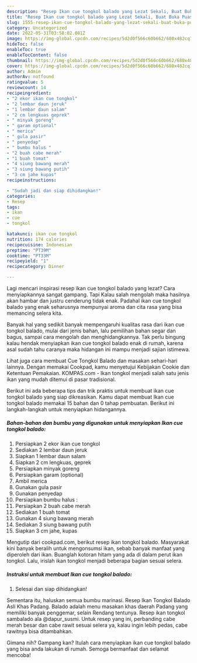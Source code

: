 ```yaml
---
description: "Resep Ikan cue tongkol balado yang Lezat Sekali, Buat Buka Puasa Enak Banget"
title: "Resep Ikan cue tongkol balado yang Lezat Sekali, Buat Buka Puasa Enak Banget"
slug: 1555-resep-ikan-cue-tongkol-balado-yang-lezat-sekali-buat-buka-puasa-enak-banget
category: Uncategorized
date: 2022-05-31T03:58:02.081Z
image: https://img-global.cpcdn.com/recipes/5d2d0f566c60b662/680x482cq70/ikan-cue-tongkol-balado-foto-resep-utama.jpg
hideToc: false
enableToc: true
enableTocContent: false
thumbnail: https://img-global.cpcdn.com/recipes/5d2d0f566c60b662/680x482cq70/ikan-cue-tongkol-balado-foto-resep-utama.jpg
cover: https://img-global.cpcdn.com/recipes/5d2d0f566c60b662/680x482cq70/ikan-cue-tongkol-balado-foto-resep-utama.jpg
author: Admin
authorAv: notfound
ratingvalue: 5
reviewcount: 14
recipeingredient:
- "2 ekor ikan cue tongkol"
- "2 lembar daun jeruk"
- "1 lembar daun salam"
- "2 cm lengkuas geprek"
- " minyak goreng"
- " garam optional"
- " merica"
- " gula pasir"
- " penyedap"
- " bumbu halus "
- "2 buah cabe merah"
- "1 buah tomat"
- "4 siung bawang merah"
- "3 siung bawang putih"
- "3 cm jahe kupas"
recipeinstructions:

- "Sudah jadi dan siap dihidangkan!"
categories:
- Resep
tags:
- ikan
- cue
- tongkol

katakunci: ikan cue tongkol 
nutrition: 174 calories
recipecuisine: Indonesian
preptime: "PT39M"
cooktime: "PT33M"
recipeyield: "1"
recipecategory: Dinner

---
```



Lagi mencari inspirasi resep ikan cue tongkol balado yang lezat? Cara menyiapkannya sangat gampang. Tapi Kalau salah mengolah maka hasilnya akan hambar dan justru cenderung tidak enak. Padahal ikan cue tongkol balado yang enak seharusnya mempunyai aroma dan cita rasa yang bisa memancing selera kita.


Banyak hal yang sedikit banyak mempengaruhi kualitas rasa dari ikan cue tongkol balado, mulai dari jenis bahan, lalu pemilihan bahan segar dan bagus, sampai cara mengolah dan menghidangkannya. Tak perlu bingung kalau hendak menyiapkan ikan cue tongkol balado enak di rumah, karena asal sudah tahu caranya maka hidangan ini mampu menjadi sajian istimewa.

Lihat juga cara membuat Cue Tongkol Balado dan masakan sehari-hari lainnya. Dengan memakai Cookpad, kamu menyetujui Kebijakan Cookie dan Ketentuan Pemakaian. KOMPAS.com - Ikan tongkol menjadi salah satu jenis ikan yang mudah ditemui di pasar tradisional.


Berikut ini ada beberapa tips dan trik praktis untuk membuat ikan cue tongkol balado yang siap dikreasikan. Kamu dapat membuat Ikan cue tongkol balado memakai 15 bahan dan 0 tahap pembuatan. Berikut ini langkah-langkah untuk menyiapkan hidangannya.

<!--inarticleads1-->

##### Bahan-bahan dan bumbu yang digunakan untuk menyiapkan Ikan cue tongkol balado:

1. Persiapkan 2 ekor ikan cue tongkol
1. Sediakan 2 lembar daun jeruk
1. Siapkan 1 lembar daun salam
1. Siapkan 2 cm lengkuas, geprek
1. Persiapkan  minyak goreng
1. Persiapkan  garam (optional)
1. Ambil  merica
1. Gunakan  gula pasir
1. Gunakan  penyedap
1. Persiapkan  bumbu halus :
1. Persiapkan 2 buah cabe merah
1. Sediakan 1 buah tomat
1. Gunakan 4 siung bawang merah
1. Sediakan 3 siung bawang putih
1. Siapkan 3 cm jahe, kupas


Mengutip dari cookpad.com, berikut resep ikan tongkol balado. Masyarakat kini banyak beralih untuk mengonsumsi ikan, sebab banyak manfaat yang diperoleh dari ikan. Buanglah kotoran hitam yang ada di dalam perut ikan tongkol. Lalu, irislah ikan tongkol menjadi beberapa bagian sesuai selera. 

<!--inarticleads2-->

##### Instruksi untuk membuat Ikan cue tongkol balado:


1. Selesai dan siap dihidangkan!

Sementara itu, haluskan semua bumbu marinasi. Resep Ikan Tongkol Balado Asli Khas Padang. Balado adalah menu masakan khas daerah Padang yang memiliki banyak penggemar, selain Rendang tentunya. Resep ikan tongkol sambalado ala @dapur_susmi. Untuk resep yang ini, perbanding cabe merah besar dan cabe rawit sesuai selera ya, kalau ingin lebih pedas, cabe rawitnya bisa ditambahkan. 

Gimana nih? Gampang kan? Itulah cara menyiapkan ikan cue tongkol balado yang bisa anda lakukan di rumah. Semoga bermanfaat dan selamat mencoba!
